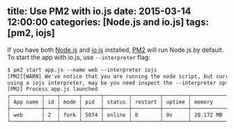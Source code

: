 title: Use PM2 with io.js
date: 2015-03-14 12:00:00
categories: [Node.js and io.js]
tags: [pm2, iojs]
---

If you have both [Node.js] and [io.js] installed, [PM2] will run Node.js by default. To start the app with io.js, use `--interpreter` flag:

```txt
$ pm2 start app.js --name web --interpreter iojs
[PM2][WARN] We've notice that you are running the node script, but currently
using a iojs interpreter, may be you need inspect the --interpreter option.
[PM2] Process app.js launched
┌──────────┬────┬──────┬──────┬────────┬─────────┬────────┬─────────────┬──────────┐
│ App name │ id │ mode │ pid  │ status │ restart │ uptime │ memory      │ watching │
├──────────┼────┼──────┼──────┼────────┼─────────┼────────┼─────────────┼──────────┤
│ web      │ 2  │ fork │ 5074 │ online │ 0       │ 0s     │ 20.172 MB   │ disabled │
└──────────┴────┴──────┴──────┴────────┴─────────┴────────┴─────────────┴──────────┘
```

[Node.js]: https://nodejs.org/
[io.js]: https://iojs.org/
[PM2]: https://github.com/Unitech/PM2
